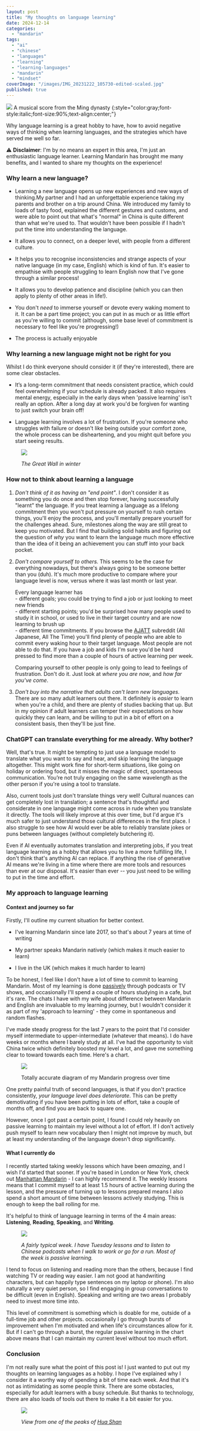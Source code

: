 ```yaml
---
layout: post
title: "My thoughts on language learning"
date: 2024-12-14
categories: 
  - "mandarin"
tags: 
  - "ai"
  - "chinese"
  - "languages"
  - "learning"
  - "learning-languages"
  - "mandarin"
  - "mindset"
coverImage: "/images/IMG_20231222_105730-edited-scaled.jpg"
published: true
---
```


![](/images/IMG_20231222_105730-edited-scaled.jpg)
A musical score from the Ming dynasty
{:style="color:gray;font-style:italic;font-size:90%;text-align:center;"}


Why language learning is a great hobby to have, how to avoid negative ways of thinking when learning languages, and the strategies which have served me well so far.

⚠️ **Disclaimer**: I'm by no means an expert in this area, I'm just an enthusiastic language learner. Learning Mandarin has brought me many benefits, and I wanted to share my thoughts on the experience!

### Why learn a new language?

- Learning a new language opens up new experiences and new ways of thinking.My partner and I had an unforgettable experience taking my parents and brother on a trip around China. We introduced my family to loads of tasty food, explained the different gestures and customs, and were able to point out that what's "normal" in China is quite different than what we're used to. That wouldn't have been possible if I hadn't put the time into understanding the language.

- It allows you to connect, on a deeper level, with people from a different culture.

- It helps you to recognise inconsistencies and strange aspects of your native language (in my case, English) which is kind of fun. It's easier to empathise with people struggling to learn English now that I've gone through a similar process!

- It allows you to develop patience and discipline (which you can then apply to plenty of other areas in life!).

- You don't _need_ to immerse yourself or devote every waking moment to it. It can be a part time project; you can put in as much or as little effort as you're willing to commit (although, some base level of commitment is necessary to feel like you're progressing!)

- The process is actually enjoyable

### Why learning a new language might not be right for you

Whilst I do think everyone should consider it (if they're interested), there are some clear obstacles.

- It’s a long-term commitment that needs consistent practice, which could feel overwhelming if your schedule is already packed. It also requires mental energy, especially in the early days when 'passive learning' isn't really an option. After a long day at work you'd be forgiven for wanting to just switch your brain off!

- Language learning involves a lot of frustration. If you're someone who struggles with failure or doesn't like being outside your comfort zone, the whole process can be disheartening, and you might quit before you start seeing results.

<figure>

![](images/IMG_20231224_105418-edited-scaled.jpg)

<figcaption>

_The Great Wall in winter_

</figcaption>

</figure>

### How not to think about learning a language

1. _Don't think of it as having an "end point"_. I don't consider it as something you do once and then stop forever, having successfully "learnt" the language. If you treat learning a language as a lifelong commitment then you won't put pressure on yourself to rush certain things, you'll enjoy the process, and you'll mentally prepare yourself for the challenges ahead. Sure, milestones along the way are still great to keep you motivated. But I find that building solid habits and figuring out the question of _why_ you want to learn the language much more effective than the idea of it being an achievement you can stuff into your back pocket.  
    

3. _Don't compare yourself to others._ This seems to be the case for everything nowadays, but there's always going to be someone better than you (duh). It's much more productive to compare where your language level is now, versus where it was last month or last year.  
      
    Every language learner has  
    \- different goals; you could be trying to find a job or just looking to meet new friends  
    \- different starting points; you'd be surprised how many people used to study it in school, or used to live in their target country and are now learning to brush up  
    \- different time commitments. If you browse the [AJATT](https://www.reddit.com/r/ajatt/) subreddit (All Japanese, All The Time) you'll find plenty of people who are able to commit every waking hour to their target language. Most people are not able to do that. If you have a job and kids I'm sure you'd be hard pressed to find more than a couple of hours of active learning per week.  
      
    Comparing yourself to other people is only going to lead to feelings of frustration. Don't do it. Just look at _where you are now_, and _how far you've come_.  
    

5. _Don't buy into the narrative that adults can't learn new languages_. There are so many adult learners out there. It definitely is _easier_ to learn when you're a child, and there are plenty of studies backing that up. But in my opinion if adult learners can temper their expectations on how quickly they can learn, and be willing to put in a bit of effort on a consistent basis, then they'll be just fine.

### ChatGPT can translate everything for me already. Why bother?

Well, that's true. It might be tempting to just use a language model to translate what you want to say and hear, and skip learning the language altogether. This might work fine for short-term situations, like going on holiday or ordering food, but it misses the magic of direct, spontaneous communication. You’re not truly engaging on the same wavelength as the other person if you're using a tool to translate.

Also, current tools just don't translate things very well! Cultural nuances can get completely lost in translation; a sentence that's thoughtful and considerate in one language might come across in rude when you translate it directly. The tools will likely improve at this over time, but I'd argue it's much safer to just understand those cultural differences in the first place. I also struggle to see how AI would ever be able to reliably translate jokes or puns between languages (without completely butchering it).

Even if AI eventually automates translation and interpreting jobs, if you treat language learning as a hobby that allows you to live a more fulfilling life, I don't think that's anything AI can replace. If anything the rise of generative AI means we're living in a time where there are more tools and resources than ever at our disposal. It's easier than ever -- you just need to be willing to put in the time and effort.

### My approach to language learning

#### Context and journey so far

Firstly, I'll outline my current situation for better context.

- I've learning Mandarin since late 2017, so that's about 7 years at time of writing

- My partner speaks Mandarin natively (which makes it much easier to learn)

- I live in the UK (which makes it much harder to learn)

To be honest, I feel like I don't have a lot of time to commit to learning Mandarin. Most of my learning is done [passively](https://en.wikipedia.org/wiki/Passive_learning#Passive_vs._Active_learning) through podcasts or TV shows, and occasionally I'll spend a couple of hours studying in a cafe, but it's rare. The chats I have with my wife about difference between Mandarin and English are invaluable to my learning journey, but I wouldn't consider it as part of my 'approach to learning' - they come in spontaneous and random flashes.

I've made steady progress for the last 7 years to the point that I'd consider myself intermediate to upper-intermediate (whatever that means). I do have weeks or months where I barely study at all. I've had the opportunity to visit China twice which definitely boosted my level a lot, and gave me something clear to toward towards each time. Here's a chart.

<figure>

![](images/image-2-1024x537.png)

<figcaption>

Totally accurate diagram of my Mandarin progress over time

</figcaption>

</figure>

One pretty painful truth of second languages, is that if you don't practice consistently, _your language level does deteriorate_. This can be pretty demotivating if you have been putting in lots of effort, take a couple of months off, and find you are back to square one.

However, once I got past a certain point, I found I could rely heavily on passive learning to maintain my level without a lot of effort. If I don't actively push myself to learn new vocabulary then I might not improve by much, but at least my understanding of the language doesn't drop significantly.

#### What I currently do

I recently started taking weekly lessons which have been _amazing_, and I wish I'd started that sooner. If you're based in London or New York, check out [Manhattan Mandarin](https://www.manhattanmandarin.co.uk/hskchineseclasses?gad_source=1&gclid=CjwKCAiA9vS6BhA9EiwAJpnXw82IGGWfYBAa4YyFBv9-NFagAb1IW1H2rg-MBYuAdL0YAXUciDcqfRoCY8wQAvD_BwE) - I can highly recommend it. The weekly lessons means that I commit myself to at least 1.5 hours of active learning during the lesson, and the pressure of turning up to lessons prepared means I also spend a short amount of time between lessons actively studying. This is enough to keep the ball rolling for me.

It's helpful to think of language learning in terms of the 4 main areas: **Listening**, **Reading**, **Speaking**, and **Writing**.

<figure>

![](images/image-5-1024x541.png)

<figcaption>

_A fairly typical week. I have Tuesday lessons and to listen to Chinese podcasts when I walk to work or go for a run. Most of the week is passive learning._

</figcaption>

</figure>

I tend to focus on listening and reading more than the others, because I find watching TV or reading way easier. I am not good at handwriting characters, but can happily type sentences on my laptop or phone). I'm also naturally a very quiet person, so I find engaging in group conversations to be difficult (even in English). Speaking and writing are two areas I probably need to invest more time into.

This level of commitment is something which is doable for me, outside of a full-time job and other projects. occasionally I go through bursts of improvement when I'm motivated and when life's circumstances allow for it. But if I can't go through a burst, the regular passive learning in the chart above means that I can maintain my current level without too much effort.

### Conclusion

I'm not really sure what the point of this post is! I just wanted to put out my thoughts on learning languages as a hobby. I hope I've explained why I consider it a worthy way of spending a bit of time each week. And that it's not as intimidating as some people think. There are some obstacles, especially for adult learners with a busy schedule. But thanks to technology, there are also loads of tools out there to make it a bit easier for you.

<figure>

![](images/hua-shan-scaled.jpg)

<figcaption>

_View from one of the peaks of [Hua Shan](https://en.wikipedia.org/wiki/Mount_Hua)_

</figcaption>

</figure>

